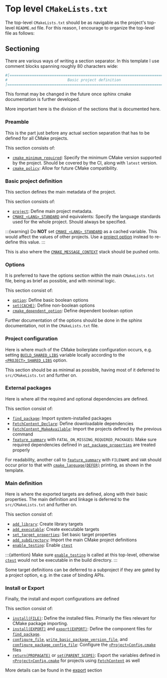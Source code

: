 # Top level `CMakeLists.txt`

The top-level `CMakeLists.txt` should be as navigable as the project's top-level
`README.md` file. For this reason, I encourage to organize the top-level file as
follows:

## Sectioning

There are various ways of writing a section separator. In this template I use
comment blocks spanning roughly 80 characters wide:
```cmake
#[=============================================================================[
#                           Basic project definition                           #
]=============================================================================]
```

This format may be changed in the future once sphinx cmake documentation is
further developed.

More important here is the division of the sections that is documented here.

### Preamble

This is the part just before any actual section separation that has to be
defined for all CMake projects.

This section consists of:
- [`cmake_minimum_required`][]: Specify the minimum CMake version supported by
  the project. Should be covered by the CI, along with `latest` version.
- [`cmake_policy`][]: Allow for future CMake compatibility.

### Basic project definition

This section defines the main metadata of the project.

This section consists of:
- [`project`][]: Define main project metadata.
- [`CMAKE_<LANG>_STANDARD`] and equivalents: Specify the language standards used
  for the whole project. Should always be specified.

:::{warning}
Do **NOT** set [`CMAKE_<LANG>_STANDARD`] as a cached variable. This would affect
the values of other projects. Use a [project option] instead to re-define this
value.
:::

This is also where the [`CMAKE_MESSAGE_CONTEXT`] stack should be pushed onto.

### Options

It is preferred to have the options section within the main `CMakeLists.txt`
file, being as brief as possible, and with minimal logic.

This section consist of:
- [`option`][]: Define basic boolean options
- [`set(CACHE)`][]: Define non-boolean options
- [`cmake_dependent_option`][]: Define dependent boolean option

Further documentation of the options should be done in the sphinx documentation,
not in the `CMakeLists.txt` file.

### Project configuration

Here is where much of the CMake boilerplate configuration occurs, e.g. setting
[`BUILD_SHARED_LIBS`] variable locally according to the
[`<PROJECT>_SHARED_LIBS`] option.

This section should be as minimal as possible, having most of it deferred to
`src/CMakeLists.txt` and further on.

### External packages

Here is where all the required and optional dependencies are defined.

This section consist of:
- [`find_package`][]: Import system-installed packages
- [`FetchContent_Declare`][]: Define downloadable dependencies
- [`FetchContent_MakeAvailable`][]: Import the projects defined by the previous
  command
- [`feature_summary`] with `FATAL_ON_MISSING_REQUIRED_PACKAGES`: Make sure
  required dependencies defined in [`set_package_properties`] are treated
  properly

For readability, another call to [`feature_summary`] with `FILENAME` and `VAR`
should occur prior to that with [`cmake_language(DEFER)`] printing, as shown in
the template.

### Main definition

Here is where the exported targets are defined, along with their basic
properties. The main definition and linkage is deferred to the
`src/CMakeLists.txt` and further on.

This section consist of:
- [`add_library`][]: Create library targets
- [`add_executable`][]: Create executable targets
- [`set_target_properties`][]: Set basic target properties
- [`add_subdirectory`][]: Import the main CMake project definitions
- [`enable_testing`][]: Enable [`ctest`]

:::{attention}
Make sure [`enable_testing`] is called at this top-level, otherwise [`ctest`]
would not be executable in the build directory.
:::

Some target definitions can be deferred to a subproject if they are gated by a
project option, e.g. in the case of binding APIs.

### Install or Export

Finally, the install and export configurations are defined

This section consist of:
- [`install(FILE)`][]: Define the installed files. Primarily the files relevant
  for CMake package importing.
- [`install(EXPORT)`] and [`export(EXPORT)`][]: Define the component files for
  [`find_package`].
- [`configure_file`], [`write_basic_package_version_file`], and
  [`configure_package_config_file`][]: Configure the [`<Project>Config.cmake`]
  files
- [`return(PROPAGATE)`] or [`set(PARENT_SCOPE)`][]: Export the variables defined
  in [`<Project>Config.cmake`] for projects using [`FetchContent`] as well

More details can be found in the [export] section

[`cmake_minimum_required`]: inv:cmake:cmake:command#command:cmake_minimum_required
[`cmake_policy`]: inv:cmake:cmake:command#command:cmake_policy
[`project`]: inv:cmake:cmake:command#command:project
[`CMAKE_<LANG>_STANDARD`]: inv:cmake:cmake:variable#variable:CMAKE_<LANG>_STANDARD
[`option`]: inv:cmake:cmake:command#command:option
[`set(CACHE)`]: inv:cmake:cmake:command#command:set(cache)
[`cmake_dependent_option`]: inv:cmake:cmake:command#command:cmake_dependent_option
[`BUILD_SHARED_LIBS`]: inv:cmake:cmake:variable#variable:BUILD_SHARED_LIBS
[`find_package`]: inv:cmake:cmake:command#command:find_package
[`FetchContent_Declare`]: inv:cmake:cmake:command#command:fetchcontent_declare
[`FetchContent_MakeAvailable`]: inv:cmake:cmake:command#command:fetchcontent_makeavailable
[`feature_summary`]: inv:cmake:cmake:command#command:feature_summary
[`set_package_properties`]: inv:cmake:cmake:command#command:set_package_properties
[`cmake_language(DEFER)`]: inv:cmake:cmake:command#command:cmake_language(defer)
[`add_library`]: inv:cmake:cmake:command#command:add_library
[`add_executable`]: inv:cmake:cmake:command#command:add_executable
[`set_target_properties`]: inv:cmake:cmake:command#command:set_target_properties
[`add_subdirectory`]: inv:cmake:cmake:command#command:add_subdirectory
[`enable_testing`]: inv:cmake:cmake:command#command:enable_testing
[`ctest`]: inv:cmake:cmake:manual#manual:ctest(1)
[`install(FILE)`]: inv:cmake:cmake:command#command:install(files)
[`install(EXPORT)`]: inv:cmake:cmake:command#command:install(export)
[`configure_file`]: inv:cmake:cmake:command#command:configure_file
[`write_basic_package_version_file`]: inv:cmake:cmake:command#command:write_basic_package_version_file
[`configure_package_config_file`]: inv:cmake:cmake:command#command:configure_package_config_file
[`export(EXPORT)`]: inv:cmake:cmake:command#command:export
[`<Project>Config.cmake`]: <inv:cmake:std:label#full signature>
[`return(PROPAGATE)`]: inv:cmake:cmake:command#command:return
[`set(PARENT_SCOPE)`]: inv:cmake:cmake:command#command:set(normal)
[`FetchContent`]: inv:cmake:cmake:module#module:FetchContent

[export]: export.md
[project option]: options.md
[`<PROJECT>_SHARED_LIBS`]: options.md#project_shared_libs
[`CMAKE_MESSAGE_CONTEXT`]: namespace.md#message
